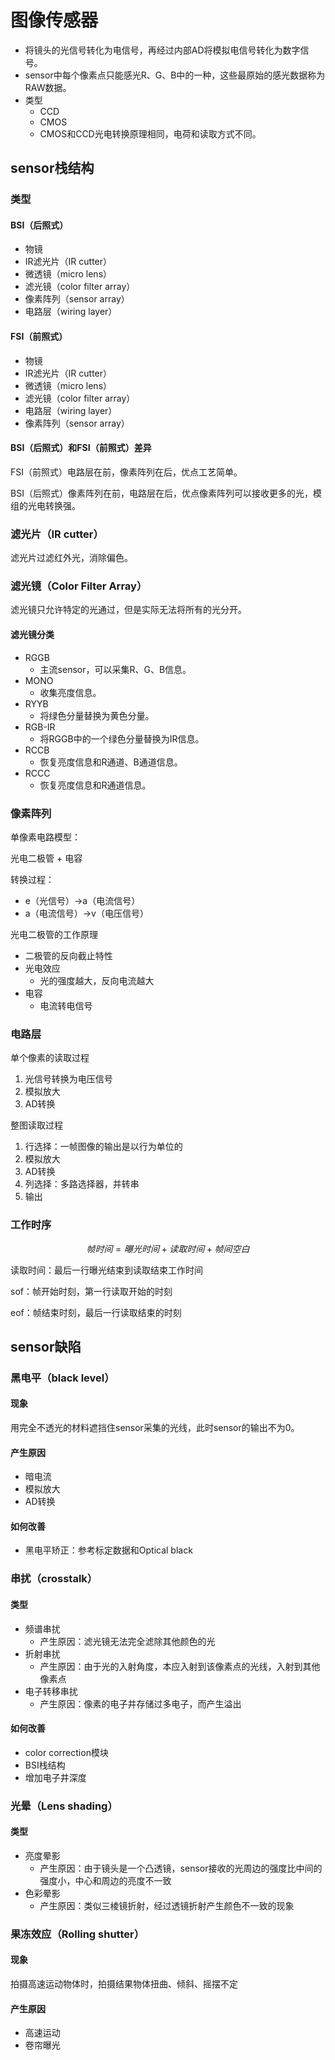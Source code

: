 # 图像传感器

* 将镜头的光信号转化为电信号，再经过内部AD将模拟电信号转化为数字信号。
* sensor中每个像素点只能感光R、G、B中的一种，这些最原始的感光数据称为RAW数据。
* 类型
  * CCD
  * CMOS
  * CMOS和CCD光电转换原理相同，电荷和读取方式不同。



## sensor栈结构

### 类型

#### BSI（后照式）

* 物镜
* IR滤光片（IR cutter）
* 微透镜（micro lens）
* 滤光镜（color filter array）
* 像素阵列（sensor array）
* 电路层（wiring layer）



#### FSI（前照式）

* 物镜
* IR滤光片（IR cutter）
* 微透镜（micro lens）
* 滤光镜（color filter array）
* 电路层（wiring layer）
* 像素阵列（sensor array）



#### BSI（后照式）和FSI（前照式）差异

FSI（前照式）电路层在前，像素阵列在后，优点工艺简单。

BSI（后照式）像素阵列在前，电路层在后，优点像素阵列可以接收更多的光，模组的光电转换强。



### 滤光片（IR cutter）

滤光片过滤红外光，消除偏色。



### 滤光镜（Color Filter Array）

滤光镜只允许特定的光通过，但是实际无法将所有的光分开。



#### 滤光镜分类

* RGGB
  * 主流sensor，可以采集R、G、B信息。
* MONO
  * 收集亮度信息。
* RYYB
  * 将绿色分量替换为黄色分量。
* RGB-IR
  * 将RGGB中的一个绿色分量替换为IR信息。
* RCCB
  * 恢复亮度信息和R通道、B通道信息。
* RCCC
  * 恢复亮度信息和R通道信息。



### 像素阵列

单像素电路模型：

光电二极管 + 电容



转换过程：

* e（光信号）->a（电流信号）
* a（电流信号）->v（电压信号）



光电二极管的工作原理

* 二极管的反向截止特性
* 光电效应
  * 光的强度越大，反向电流越大
* 电容
  * 电流转电信号



### 电路层

单个像素的读取过程

1. 光信号转换为电压信号
2. 模拟放大
3. AD转换



整图读取过程

1. 行选择：一帧图像的输出是以行为单位的
2. 模拟放大
3. AD转换
4. 列选择：多路选择器，并转串
5. 输出



### 工作时序

$$
帧时间 = 曝光时间 + 读取时间 + 帧间空白
$$

读取时间：最后一行曝光结束到读取结束工作时间

sof：帧开始时刻，第一行读取开始的时刻

eof：帧结束时刻，最后一行读取结束的时刻



## sensor缺陷

### 黑电平（black level）

#### 现象

用完全不透光的材料遮挡住sensor采集的光线，此时sensor的输出不为0。



#### 产生原因

* 暗电流
* 模拟放大
* AD转换



#### 如何改善

* 黑电平矫正：参考标定数据和Optical black



### 串扰（crosstalk）

#### 类型

* 频谱串扰
  * 产生原因：滤光镜无法完全滤除其他颜色的光
* 折射串扰
  * 产生原因：由于光的入射角度，本应入射到该像素点的光线，入射到其他像素点
* 电子转移串扰
  * 产生原因：像素的电子井存储过多电子，而产生溢出



#### 如何改善

* color correction模块
* BSI栈结构
* 增加电子井深度



### 光晕（Lens shading）

#### 类型

* 亮度晕影
  * 产生原因：由于镜头是一个凸透镜，sensor接收的光周边的强度比中间的强度小，中心和周边的亮度不一致
* 色彩晕影
  * 产生原因：类似三棱镜折射，经过透镜折射产生颜色不一致的现象



### 果冻效应（Rolling shutter）

#### 现象

拍摄高速运动物体时，拍摄结果物体扭曲、倾斜、摇摆不定



#### 产生原因

* 高速运动
* 卷帘曝光